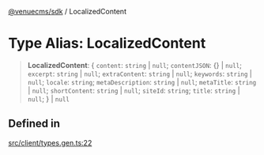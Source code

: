 [@venuecms/sdk](../wiki/Home) / LocalizedContent

# Type Alias: LocalizedContent

> **LocalizedContent**: \{ `content`: `string` \| `null`; `contentJSON`: \{\} \| `null`; `excerpt`: `string` \| `null`; `extraContent`: `string` \| `null`; `keywords`: `string` \| `null`; `locale`: `string`; `metaDescription`: `string` \| `null`; `metaTitle`: `string` \| `null`; `shortContent`: `string` \| `null`; `siteId`: `string`; `title`: `string` \| `null`; \} \| `null`

## Defined in

[src/client/types.gen.ts:22](https://github.com/venuecms/sdk/blob/237fa033828e8f78d40380a5c39f6cf5abc00484/src/client/types.gen.ts#L22)
